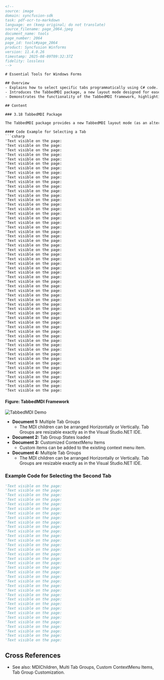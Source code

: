 ```html
<!-- 
source: image
domain: syncfusion-sdk
task: pdf-ocr-to-markdown
language: en (keep original; do not translate)
source_filename: page_2064.jpeg
document_name: tools
page_number: 2064
page_id: tools#page_2064
product: Syncfusion Winforms
version: 11.4.0.26
timestamp: 2025-08-09T09:32:37Z
fidelity: lossless
-->

# Essential Tools for Windows Forms

## Overview
- Explains how to select specific tabs programmatically using C# code.
- Introduces the TabbedMDI package, a new layout mode designed for ease of use in MDI applications.
- Demonstrates the functionality of the TabbedMDI framework, highlighting its versatility and customization options.

## Content

### 3.18 TabbedMDI Package

The TabbedMDI package provides a new TabbedMDI layout mode (as an alternative to the default Cascade and Tiled modes), popularized by Visual Studio .NET. This framework was built with great consideration for ease of use, to avoid having to modify an existing MDI application in any way to enable the TabbedMDI mode. With a single method call, you can switch between TabbedMDI and RegularMDI layout modes.

#### Code Example for Selecting a Tab
```csharp
'Text visible on the page:
'Text visible on the page:
'Text visible on the page:
'Text visible on the page:
'Text visible on the page:
'Text visible on the page:
'Text visible on the page:
'Text visible on the page:
'Text visible on the page:
'Text visible on the page:
'Text visible on the page:
'Text visible on the page:
'Text visible on the page:
'Text visible on the page:
'Text visible on the page:
'Text visible on the page:
'Text visible on the page:
'Text visible on the page:
'Text visible on the page:
'Text visible on the page:
'Text visible on the page:
'Text visible on the page:
'Text visible on the page:
'Text visible on the page:
'Text visible on the page:
'Text visible on the page:
'Text visible on the page:
'Text visible on the page:
'Text visible on the page:
'Text visible on the page:
'Text visible on the page:
'Text visible on the page:
'Text visible on the page:
'Text visible on the page:
'Text visible on the page:
'Text visible on the page:
'Text visible on the page:
'Text visible on the page:
'Text visible on the page:
'Text visible on the page:
'Text visible on the page:
'Text visible on the page:
'Text visible on the page:
'Text visible on the page:
'Text visible on the page:
'Text visible on the page:
'Text visible on the page:
'Text visible on the page:
'Text visible on the page:
'Text visible on the page:
'Text visible on the page:
'Text visible on the page:
'Text visible on the page:
'Text visible on the page:
'Text visible on the page:
'Text visible on the page:
```


#### Figure: TabbedMDI Framework
![TabbedMDI Demo](schdrialdi.png)

- **Document 1:** Multiple Tab Groups
  - The MDI children can be arranged Horizontally or Vertically. Tab Groups are resizable exactly as in the Visual Studio.NET IDE.
- **Document 2:** Tab Group States loaded
- **Document 3:** Customized ContextMenu Items
  - Custom items can be added to the existing context menu item.
- **Document 4:** Multiple Tab Groups
  - The MDI children can be arranged Horizontally or Vertically. Tab Groups are resizable exactly as in the Visual Studio.NET IDE.

### Example Code for Selecting the Second Tab
```vb
'Text visible on the page:
'Text visible on the page:
'Text visible on the page:
'Text visible on the page:
'Text visible on the page:
'Text visible on the page:
'Text visible on the page:
'Text visible on the page:
'Text visible on the page:
'Text visible on the page:
'Text visible on the page:
'Text visible on the page:
'Text visible on the page:
'Text visible on the page:
'Text visible on the page:
'Text visible on the page:
'Text visible on the page:
'Text visible on the page:
'Text visible on the page:
'Text visible on the page:
'Text visible on the page:
'Text visible on the page:
'Text visible on the page:
'Text visible on the page:
'Text visible on the page:
'Text visible on the page:
'Text visible on the page:
'Text visible on the page:
'Text visible on the page:
'Text visible on the page:
'Text visible on the page:
'Text visible on the page:
'Text visible on the page:
'Text visible on the page:
'Text visible on the page:
```


## Cross References
- See also: MDIChildren, Multi Tab Groups, Custom ContextMenu Items, Tab Group Customization.

<!-- tags: [Syncfusion Winforms, TabbedMDI, MDI Layout Modes, Tabbed Interface, Multiple Tab Groups] keywords: [TabbedMDI, MDIChildren, Multi Tab Groups, ContextMenu Items, Customization] -->
```